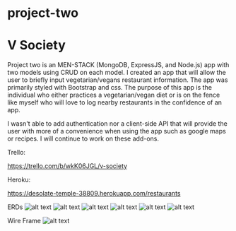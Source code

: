 # project-two

# V Society


Project two is an MEN-STACK (MongoDB, ExpressJS, and Node.js)  app with two models using CRUD on each model.  I created an app that will allow the user to briefly input vegetarian/vegans restaurant information. The app was primarily styled with Bootstrap and css. The purpose of this app is the individual who either practices a vegetarian/vegan diet or is on the fence like myself who will love to log nearby restaurants in the confidence of an app.

I wasn't able to add authentication nor a client-side API that will provide the user with more of a convenience when using the app such as google maps or recipes.  I will continue to work on these add-ons.


Trello:

https://trello.com/b/wkK06JGL/v-society

Heroku:

https://desolate-temple-38809.herokuapp.com/restaurants



ERDs
 ![alt text](http://i.imgur.com/pPx3F3L.jpg)
 ![alt text](http://i.imgur.com/NL2YIW7.jpg) 
 ![alt text](http://i.imgur.com/tv1532v.jpg)
 ![alt text](http://i.imgur.com/Sv9y1vr.jpg)
 ![alt text](http://i.imgur.com/oL77qB2.jpg)
 ![alt text](http://i.imgur.com/iAqcC3i.jpg)
 
 Wire Frame
 ![alt text](http://i.imgur.com/bXkcNBn.jpg)

